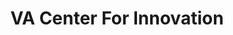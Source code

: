 ---
# This topic lives at
# https://digital.gov/topics/va-center-for-innovation

slug: "va-center-for-innovation"

# Topic Title
title: "VA Center For Innovation"

# description — keep it short and clear
summary: ""


# Weight
weight: 1

# For more information on managing topics,
# see https://github.com/GSA/digitalgov.gov/wiki
---